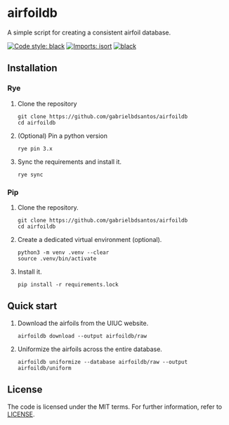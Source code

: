 # airfoildb

A simple script for creating a consistent airfoil database.

[![Code style: black](https://img.shields.io/badge/code%20style-black-000000.svg)](https://github.com/psf/black)
[![Imports: isort](https://img.shields.io/badge/%20imports-isort-%231674b1?style=flat&labelColor=ef8336)](https://pycqa.github.io/isort/)
[![black](https://github.com/gabrielbdsantos/airfoildb/actions/workflows/black.yml/badge.svg?branch=master)](https://github.com/gabrielbdsantos/airfoildb/actions/workflows/black.yml)

## Installation

### Rye

1. Clone the repository

       git clone https://github.com/gabrielbdsantos/airfoildb
       cd airfoildb

2. (Optional) Pin a python version

       rye pin 3.x

3. Sync the requirements and install it.

       rye sync

### Pip

1. Clone the repository.

       git clone https://github.com/gabrielbdsantos/airfoildb
       cd airfoildb

2. Create a dedicated virtual environment (optional).

       python3 -m venv .venv --clear
       source .venv/bin/activate

3. Install it.

       pip install -r requirements.lock


## Quick start

  1. Download the airfoils from the UIUC website.

         airfoildb download --output airfoildb/raw

  2. Uniformize the airfoils across the entire database.

         airfoildb uniformize --database airfoildb/raw --output airfoildb/uniform

## License

The code is licensed under the MIT terms. For further information, refer to [LICENSE](./LICENSE).
